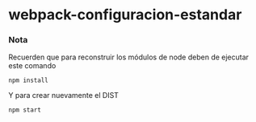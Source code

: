 # webpack-configuracion-estandar


### Nota
Recuerden que para reconstruir los módulos de node deben de ejecutar este comando

```
npm install

```
Y para crear nuevamente el DIST

```
npm start
```